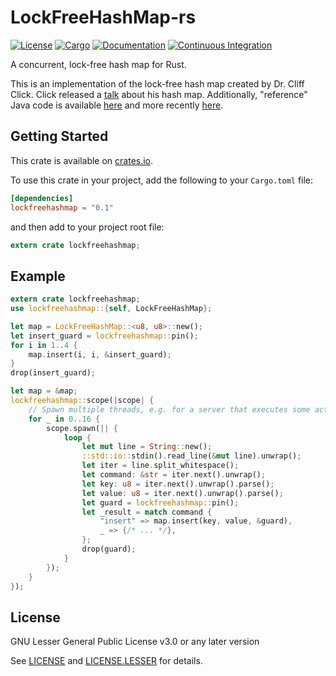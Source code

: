 # LockFreeHashMap-rs

[![License](https://img.shields.io/badge/license-LGPL--3.0+-blue.svg)](https://github.com/rolag/lockfreehashmap)
[![Cargo](https://img.shields.io/crates/v/lockfreehashmap.svg)](https://crates.io/crates/lockfreehashmap)
[![Documentation](https://docs.rs/lockfreehashmap/badge.svg)](https://docs.rs/lockfreehashmap)
[![Continuous Integration](https://api.travis-ci.org/rolag/lockfreehashmap-rs.svg?branch=master)](https://travis-ci.org/rolag/lockfreehashmap-rs)

A concurrent, lock-free hash map for Rust.

This is an implementation of the lock-free hash map created by Dr. Cliff Click.
Click released a [talk](https://www.youtube.com/watch?v=HJ-719EGIts) about his hash map.
Additionally, "reference" Java code is available
[here](https://github.com/boundary/high-scale-lib/blob/master/src/main/java/org/cliffc/high_scale_lib/NonBlockingHashMap.java)
and more recently
[here](https://github.com/JCTools/JCTools/blob/master/jctools-core/src/main/java/org/jctools/maps/NonBlockingHashMap.java).


## Getting Started

This crate is available on [crates.io](https://crates.io/crates/lockfreehashmap).

To use this crate in your project, add the following to your `Cargo.toml` file:
```toml
[dependencies]
lockfreehashmap = "0.1"
```
and then add to your project root file:
```rust
extern crate lockfreehashmap;
```

## Example
```rust
extern crate lockfreehashmap;
use lockfreehashmap::{self, LockFreeHashMap};

let map = LockFreeHashMap::<u8, u8>::new();
let insert_guard = lockfreehashmap::pin();
for i in 1..4 {
    map.insert(i, i, &insert_guard);
}
drop(insert_guard);

let map = &map;
lockfreehashmap::scope(|scope| {
    // Spawn multiple threads, e.g. for a server that executes some actions on a loop
    for _ in 0..16 {
        scope.spawn(|| {
            loop {
                let mut line = String::new();
                ::std::io::stdin().read_line(&mut line).unwrap();
                let iter = line.split_whitespace();
                let command: &str = iter.next().unwrap();
                let key: u8 = iter.next().unwrap().parse();
                let value: u8 = iter.next().unwrap().parse();
                let guard = lockfreehashmap::pin();
                let _result = match command {
                    "insert" => map.insert(key, value, &guard),
                    _ => {/* ... */},
                };
                drop(guard);
            }
        });
    }
});
```

## License
GNU Lesser General Public License v3.0 or any later version

See [LICENSE](LICENSE) and [LICENSE.LESSER](LICENSE.LESSER) for details.
